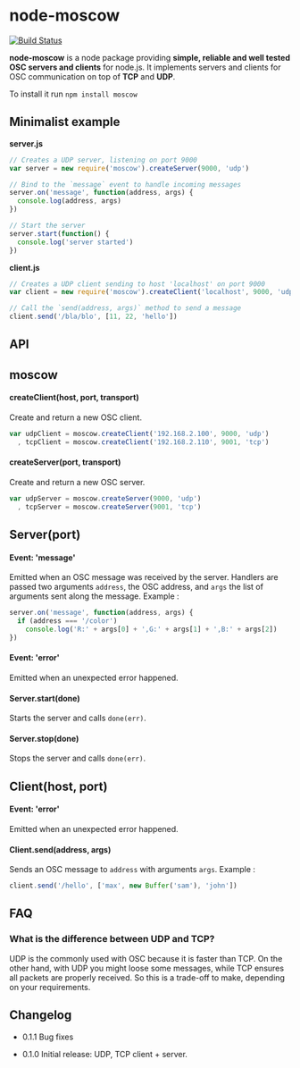 node-moscow
=============

[![Build Status](https://travis-ci.org/sebpiq/node-moscow.svg?branch=master)](https://travis-ci.org/sebpiq/node-moscow)

**node-moscow** is a node package providing **simple, reliable and well tested OSC servers and clients** for node.js. It implements servers and clients for OSC communication on top of **TCP** and **UDP**.

To install it run `npm install moscow`


Minimalist example
--------------------

**server.js**

```javascript
// Creates a UDP server, listening on port 9000
var server = new require('moscow').createServer(9000, 'udp')

// Bind to the `message` event to handle incoming messages 
server.on('message', function(address, args) {
  console.log(address, args)
})

// Start the server
server.start(function() {
  console.log('server started')
})
```

**client.js**

```javascript
// Creates a UDP client sending to host 'localhost' on port 9000
var client = new require('moscow').createClient('localhost', 9000, 'udp')

// Call the `send(address, args)` method to send a message
client.send('/bla/blo', [11, 22, 'hello'])
```

API
------

## moscow

#### createClient(host, port, transport)

Create and return a new OSC client.

```javascript
var udpClient = moscow.createClient('192.168.2.100', 9000, 'udp')
  , tcpClient = moscow.createClient('192.168.2.110', 9001, 'tcp')
```


#### createServer(port, transport)

Create and return a new OSC server.

```javascript
var udpServer = moscow.createServer(9000, 'udp')
  , tcpServer = moscow.createServer(9001, 'tcp')
```


## Server(port)

#### Event: 'message'

Emitted when an OSC message was received by the server. Handlers are passed two arguments `address`, the OSC address, and `args` the list of arguments sent along the message. Example :

```javascript
server.on('message', function(address, args) {
  if (address === '/color')
    console.log('R:' + args[0] + ',G:' + args[1] + ',B:' + args[2])
})

``` 

#### Event: 'error'

Emitted when an unexpected error happened.


#### Server.start(done)

Starts the server and calls `done(err)`.


#### Server.stop(done)

Stops the server and calls `done(err)`.


## Client(host, port)

#### Event: 'error'

Emitted when an unexpected error happened.

#### Client.send(address, args)

Sends an OSC message to `address` with arguments `args`. Example : 

```javascript
client.send('/hello', ['max', new Buffer('sam'), 'john'])
```


FAQ
-------

### What is the difference between UDP and TCP?

UDP is the commonly used with OSC because it is faster than TCP. On the other hand, with UDP you might loose some messages, while TCP ensures all packets are properly received. So this is a trade-off to make, depending on your requirements.


Changelog
-----------

- 0.1.1 Bug fixes

- 0.1.0 Initial release: UDP, TCP client + server.